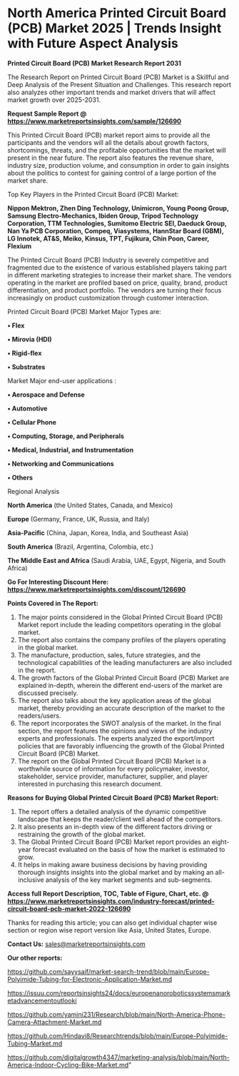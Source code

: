 # North America Printed Circuit Board (PCB) Market 2025 | Trends Insight with Future Aspect Analysis

<strong>Printed Circuit Board (PCB) Market Research Report 2031</strong>

The Research Report on Printed Circuit Board (PCB) Market is a Skillful and Deep Analysis of the Present Situation and Challenges. This research report also analyzes other important trends and market drivers that will affect market growth over 2025-2031.

<strong>Request Sample Report @ <a href=https://www.marketreportsinsights.com/sample/126690>https://www.marketreportsinsights.com/sample/126690</a></strong>

This Printed Circuit Board (PCB) market report aims to provide all the participants and the vendors will all the details about growth factors, shortcomings, threats, and the profitable opportunities that the market will present in the near future. The report also features the revenue share, industry size, production volume, and consumption in order to gain insights about the politics to contest for gaining control of a large portion of the market share.

Top Key Players in the Printed Circuit Board (PCB) Market:

<strong>Nippon Mektron, Zhen Ding Technology, Unimicron, Young Poong Group, Samsung Electro-Mechanics, Ibiden Group, Tripod Technology Corporation, TTM Technologies, Sumitomo Electric SEI, Daeduck Group, Nan Ya PCB Corporation, Compeq, Viasystems, HannStar Board (GBM), LG Innotek, AT&S, Meiko, Kinsus, TPT, Fujikura, Chin Poon, Career, Flexium</strong>

The Printed Circuit Board (PCB) Industry is severely competitive and fragmented due to the existence of various established players taking part in different marketing strategies to increase their market share. The vendors operating in the market are profiled based on price, quality, brand, product differentiation, and product portfolio. The vendors are turning their focus increasingly on product customization through customer interaction.

Printed Circuit Board (PCB) Market Major Types are:

<strong>• Flex

• Mirovia (HDI)

• Rigid-flex

• Substrates</strong>

Market Major end-user applications :

<strong>• Aerospace and Defense

• Automotive

• Cellular Phone

• Computing, Storage, and Peripherals

• Medical, Industrial, and Instrumentation

• Networking and Communications

• Others</strong>

Regional Analysis

</u><strong><b>North America</b></strong> (the United States, Canada, and Mexico)

<strong><b>Europe </b></strong>(Germany, France, UK, Russia, and Italy)

<strong><b>Asia-Pacific</b></strong> (China, Japan, Korea, India, and Southeast Asia)

<strong><b>South America</b></strong> (Brazil, Argentina, Colombia, etc.)

<strong><b>The Middle East and Africa</b></strong> (Saudi Arabia, UAE, Egypt, Nigeria, and South Africa)

<strong>Go For Interesting Discount Here: <a href=https://www.marketreportsinsights.com/discount/126690>https://www.marketreportsinsights.com/discount/126690</a></strong>

<strong>Points Covered in The Report:</strong>
<ol>
  <li>The major points considered in the Global Printed Circuit Board (PCB) Market report include the leading competitors operating in the global market.</li>
  <li>The report also contains the company profiles of the players operating in the global market.</li>
  <li>The manufacture, production, sales, future strategies, and the technological capabilities of the leading manufacturers are also included in the report.</li>
  <li>The growth factors of the Global Printed Circuit Board (PCB) Market are explained in-depth, wherein the different end-users of the market are discussed precisely.</li>
  <li>The report also talks about the key application areas of the global market, thereby providing an accurate description of the market to the readers/users.</li>
  <li>The report incorporates the SWOT analysis of the market. In the final section, the report features the opinions and views of the industry experts and professionals. The experts analyzed the export/import policies that are favorably influencing the growth of the Global Printed Circuit Board (PCB) Market.</li>
  <li>The report on the Global Printed Circuit Board (PCB) Market is a worthwhile source of information for every policymaker, investor, stakeholder, service provider, manufacturer, supplier, and player interested in purchasing this research document.</li>
</ol>
<strong>Reasons for Buying Global Printed Circuit Board (PCB) Market Report:</strong>

<ol>
  <li>The report offers a detailed analysis of the dynamic competitive landscape that keeps the reader/client well ahead of the competitors.</li>
  <li>It also presents an in-depth view of the different factors driving or restraining the growth of the global market.</li>
  <li>The Global Printed Circuit Board (PCB) Market report provides an eight-year forecast evaluated on the basis of how the market is estimated to grow.</li>
  <li>It helps in making aware business decisions by having providing thorough insights insights into the global market and by making an all-inclusive analysis of the key market segments and sub-segments.</li>
</ol>
<strong>Access full Report Description, TOC, Table of Figure, Chart, etc. @ <a href=https://www.marketreportsinsights.com/industry-forecast/printed-circuit-board-pcb-market-2022-126690>https://www.marketreportsinsights.com/industry-forecast/printed-circuit-board-pcb-market-2022-126690</a></strong>


Thanks for reading this article; you can also get individual chapter wise section or region wise report version like Asia, United States, Europe.

<strong>Contact Us:</strong>
sales@marketreportsinsights.com

<strong>Our other reports:</strong>

<a href=https://github.com/sayysaif/market-search-trend/blob/main/Europe-Polyimide-Tubing-for-Electronic-Application-Market.md>https://github.com/sayysaif/market-search-trend/blob/main/Europe-Polyimide-Tubing-for-Electronic-Application-Market.md</a>

<a href=https://issuu.com/reportsinsights24/docs/europenanoroboticssystemsmarketadvancementoutlooki>https://issuu.com/reportsinsights24/docs/europenanoroboticssystemsmarketadvancementoutlooki</a>

<a href=https://github.com/yamini231/Research/blob/main/North-America-Phone-Camera-Attachment-Market.md>https://github.com/yamini231/Research/blob/main/North-America-Phone-Camera-Attachment-Market.md</a>

<a href=https://github.com/Hindavi8/Researchtrends/blob/main/Europe-Polyimide-Tubing-Market.md>https://github.com/Hindavi8/Researchtrends/blob/main/Europe-Polyimide-Tubing-Market.md</a>

<a href=https://github.com/digitalgrowth4347/marketing-analysis/blob/main/North-America-Indoor-Cycling-Bike-Market.md>https://github.com/digitalgrowth4347/marketing-analysis/blob/main/North-America-Indoor-Cycling-Bike-Market.md</a>"
